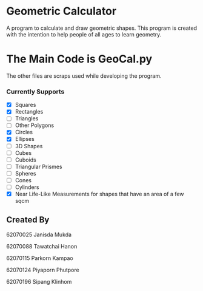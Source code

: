 # Geometric Calculator
A program to calculate and draw geometric shapes.
This program is created with the intention to help people of all ages to learn geometry.

# The Main Code is GeoCal.py
The other files are scraps used while developing the program.

### Currently Supports
- [x] Squares
- [x] Rectangles
- [ ] Triangles
- [ ] Other Polygons
- [x] Circles
- [x] Ellipses
- [ ] 3D Shapes
- [ ] Cubes
- [ ] Cuboids
- [ ] Triangular Prismes
- [ ] Spheres
- [ ] Cones
- [ ] Cylinders
- [x] Near Life-Like Measurements for shapes that have an area of a few sqcm

## Created By
62070025 Janisda Mukda

62070088 Tawatchai Hanon

62070115 Parkorn Kampao

62070124 Piyaporn Phutpore

62070196 Sipang Klinhom
